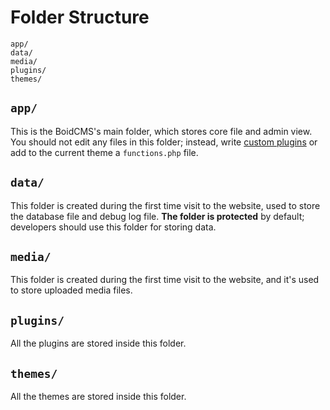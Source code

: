 # Folder Structure

```plain
app/
data/
media/
plugins/
themes/
```

## `app/`
This is the BoidCMS's main folder, which stores core file and admin view. You should not edit any files in this folder; instead, write [custom plugins](/plugins/) or add to the current theme a `functions.php` file.

## `data/`
This folder is created during the first time visit to the website, used to store the database file and debug log file. **The folder is protected** by default; developers should use this folder for storing data.

## `media/`
This folder is created during the first time visit to the website, and it's used to store uploaded media files.        

## `plugins/`
All the plugins are stored inside this folder.

## `themes/`
All the themes are stored inside this folder.

